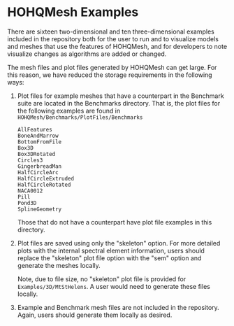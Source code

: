 # HOHQMesh Examples

There are sixteen two-dimensional and ten three-dimensional examples included in the repository
both for the user to run and to visualize models and meshes that use the features of HOHQMesh,
and for developers to note visualize changes as algorithms are added or changed.

The mesh files and plot files generated by HOHQMesh can get large.
For this reason, we have reduced the storage requirements in the following ways:

1. Plot files for example meshes that have a counterpart in the Benchmark suite are located
   in the Benchmarks directory. That is, the plot files for the following examples are
   found in `HOHQMesh/Benchmarks/PlotFiles/Benchmarks`
   ```
   AllFeatures
   BoneAndMarrow
   BottomFromFile
   Box3D
   Box3DRotated
   Circles3
   GingerbreadMan
   HalfCircleArc
   HalfCircleExtruded
   HalfCircleRotated
   NACA0012
   Pill
   Pond3D
   SplineGeometry
   ```
   Those that do not have a counterpart have plot file examples in this directory.

2. Plot files are saved using only the "skeleton" option. For more detailed plots with the internal
   spectral element information, users should replace the "skeleton" plot file option with
   the "sem" option and generate the meshes locally.

   Note, due to file size, no "skeleton" plot file is provided for `Examples/3D/MtStHelens`. A user would need to generate these files locally.

3. Example and Benchmark mesh files are not included in the repository.
   Again, users should generate them locally as desired.
